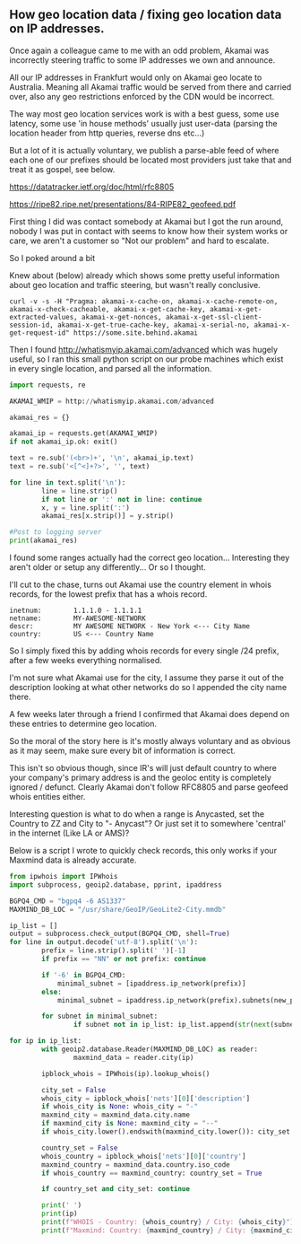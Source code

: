 ## How geo location data / fixing geo location data on IP addresses.

Once again a colleague came to me with an odd problem, Akamai was incorrectly steering traffic to some IP addresses we own and announce.

All our IP addresses in Frankfurt would only on Akamai geo locate to Australia. Meaning all Akamai traffic would be served from there and carried over, also any geo restrictions enforced by the CDN would be incorrect.

The way most geo location services work is with a best guess, some use latency, some use 'in house methods' usually just user-data (parsing the location header from http queries, reverse dns etc...)

But a lot of it is actually voluntary, we publish a parse-able feed of where each one of our prefixes should be located most providers just take that and treat it as gospel, see below.

https://datatracker.ietf.org/doc/html/rfc8805

https://ripe82.ripe.net/presentations/84-RIPE82_geofeed.pdf

First thing I did was contact somebody at Akamai but I got the run around, nobody I was put in contact with seems to know how their system works or care, we aren't a customer so "Not our problem" and hard to escalate.

So I poked around a bit

Knew about (below) already which shows some pretty useful information about geo location and traffic steering, but wasn't really conclusive.

```curl -v -s -H "Pragma: akamai-x-cache-on, akamai-x-cache-remote-on, akamai-x-check-cacheable, akamai-x-get-cache-key, akamai-x-get-extracted-values, akamai-x-get-nonces, akamai-x-get-ssl-client-session-id, akamai-x-get-true-cache-key, akamai-x-serial-no, akamai-x-get-request-id" https://some.site.behind.akamai```

Then I found http://whatismyip.akamai.com/advanced which was hugely useful, so I ran this small python script on our probe machines which exist in every single location, and parsed all the information.

```python
import requests, re

AKAMAI_WMIP = http://whatismyip.akamai.com/advanced

akamai_res = {}

akamai_ip = requests.get(AKAMAI_WMIP)
if not akamai_ip.ok: exit()

text = re.sub('(<br>)+', '\n', akamai_ip.text)
text = re.sub('<[^<]+?>', '', text)

for line in text.split('\n'):
        line = line.strip()
        if not line or ':' not in line: continue
        x, y = line.split(':')
        akamai_res[x.strip()] = y.strip()

#Post to logging server
print(akamai_res)
```

I found some ranges actually had the correct geo location... Interesting they aren't older or setup any differently... Or so I thought.

I'll cut to the chase, turns out Akamai use the country element in whois records, for the lowest prefix that has a whois record.

```
inetnum:        1.1.1.0 - 1.1.1.1
netname:        MY-AWESOME-NETWORK
descr:          MY AWESOME NETWORK - New York <--- City Name
country:        US <--- Country Name
```

So I simply fixed this by adding whois records for every single /24 prefix, after a few weeks everything normalised.

I'm not sure what Akamai use for the city, I assume they parse it out of the description looking at what other networks do so I appended the city name there.

A few weeks later through a friend I confirmed that Akamai does depend on these entries to determine geo location.

So the moral of the story here is it's mostly always voluntary and as obvious as it may seem, make sure every bit of information is correct.

This isn't so obvious though, since IR's will just default country to where your company's primary address is and the geoloc entity is completely ignored / defunct. Clearly Akamai don't follow RFC8805 and parse geofeed whois entities either.

Interesting question is what to do when a range is Anycasted, set the Country to ZZ and City to "- Anycast"? Or just set it to somewhere 'central' in the internet (Like LA or AMS)?

Below is a script I wrote to quickly check records, this only works if your Maxmind data is already accurate.

```python
from ipwhois import IPWhois
import subprocess, geoip2.database, pprint, ipaddress

BGPQ4_CMD = "bgpq4 -6 AS1337"
MAXMIND_DB_LOC = "/usr/share/GeoIP/GeoLite2-City.mmdb"

ip_list = []
output = subprocess.check_output(BGPQ4_CMD, shell=True)
for line in output.decode('utf-8').split('\n'):
        prefix = line.strip().split(' ')[-1]
        if prefix == "NN" or not prefix: continue

		if '-6' in BGPQ4_CMD:
			minimal_subnet = [ipaddress.ip_network(prefix)]
		else:
			minimal_subnet = ipaddress.ip_network(prefix).subnets(new_prefix=24)

        for subnet in minimal_subnet:
                if subnet not in ip_list: ip_list.append(str(next(subnet.hosts())))

for ip in ip_list:
        with geoip2.database.Reader(MAXMIND_DB_LOC) as reader:
                maxmind_data = reader.city(ip)

        ipblock_whois = IPWhois(ip).lookup_whois()

        city_set = False
        whois_city = ipblock_whois['nets'][0]['description']
        if whois_city is None: whois_city = "-"
        maxmind_city = maxmind_data.city.name
        if maxmind_city is None: maxmind_city = "--"
        if whois_city.lower().endswith(maxmind_city.lower()): city_set = True

        country_set = False
        whois_country = ipblock_whois['nets'][0]['country']
        maxmind_country = maxmind_data.country.iso_code
        if whois_country == maxmind_country: country_set = True

        if country_set and city_set: continue

        print(' ')
        print(ip)
        print(f"WHOIS - Country: {whois_country} / City: {whois_city}")
        print(f"Maxmind: Country: {maxmind_country} / City: {maxmind_city}")
```
